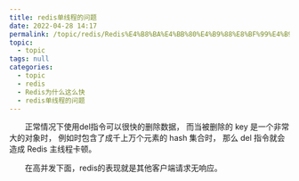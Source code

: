 ```yaml
---
title: redis单线程的问题
date: 2022-04-28 14:17
permalink: /topic/redis/Redis%E4%B8%BA%E4%BB%80%E4%B9%88%E8%BF%99%E4%B9%88%E5%BF%AB/redis%E5%8D%95%E7%BA%BF%E7%A8%8B%E7%9A%84%E9%97%AE%E9%A2%98
topic: 
  - topic
tags: null
categories: 
  - topic
  - redis
  - Redis为什么这么快
  - redis单线程的问题
---
```

　　正常情况下使用del指令可以很快的删除数据，
而当被删除的 key 是一个非常大的对象时，
例如时包含了成千上万个元素的 hash 集合时，
那么 del 指令就会造成 Redis 主线程卡顿。

　　在高并发下面，redis的表现就是其他客户端请求无响应。
